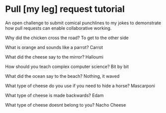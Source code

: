 # Pull [my leg] request tutorial
An open challenge to submit comical punchlines to my jokes to demonstrate how pull requests can enable collaborative working. 

Why did the chicken cross the road? To get to the other side

What is orange and sounds like a parrot? Carrot

What did the cheese say to the mirror? Halloumi

How should you teach complex computer science? Bit by bit

What did the ocean say to the beach? Nothing, it waved

What type of cheese do you use if you need to hide a horse? Mascarponi

What type of cheese is made backwards? Edam

What type of cheese doesnt belong to you? Nacho Cheese
